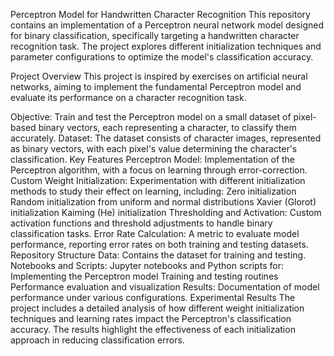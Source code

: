 Perceptron Model for Handwritten Character Recognition
This repository contains an implementation of a Perceptron neural network model designed for binary classification, specifically targeting a handwritten character recognition task. The project explores different initialization techniques and parameter configurations to optimize the model's classification accuracy.

Project Overview
This project is inspired by exercises on artificial neural networks, aiming to implement the fundamental Perceptron model and evaluate its performance on a character recognition task.

Objective: Train and test the Perceptron model on a small dataset of pixel-based binary vectors, each representing a character, to classify them accurately.
Dataset: The dataset consists of character images, represented as binary vectors, with each pixel's value determining the character's classification.
Key Features
Perceptron Model: Implementation of the Perceptron algorithm, with a focus on learning through error-correction.
Custom Weight Initialization: Experimentation with different initialization methods to study their effect on learning, including:
Zero initialization
Random initialization from uniform and normal distributions
Xavier (Glorot) initialization
Kaiming (He) initialization
Thresholding and Activation: Custom activation functions and threshold adjustments to handle binary classification tasks.
Error Rate Calculation: A metric to evaluate model performance, reporting error rates on both training and testing datasets.
Repository Structure
Data: Contains the dataset for training and testing.
Notebooks and Scripts: Jupyter notebooks and Python scripts for:
Implementing the Perceptron model
Training and testing routines
Performance evaluation and visualization
Results: Documentation of model performance under various configurations.
Experimental Results
The project includes a detailed analysis of how different weight initialization techniques and learning rates impact the Perceptron's classification accuracy. The results highlight the effectiveness of each initialization approach in reducing classification errors.
